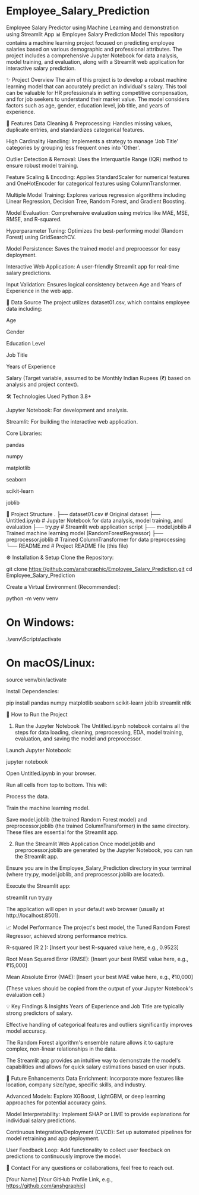 # Employee_Salary_Prediction
Employee Salary Predictor using Machine Learning and demonstration using Streamlit App
📊 Employee Salary Prediction Model
This repository contains a machine learning project focused on predicting employee salaries based on various demographic and professional attributes. The project includes a comprehensive Jupyter Notebook for data analysis, model training, and evaluation, along with a Streamlit web application for interactive salary prediction.

✨ Project Overview
The aim of this project is to develop a robust machine learning model that can accurately predict an individual's salary. This tool can be valuable for HR professionals in setting competitive compensation, and for job seekers to understand their market value. The model considers factors such as age, gender, education level, job title, and years of experience.

🚀 Features
Data Cleaning & Preprocessing: Handles missing values, duplicate entries, and standardizes categorical features.

High Cardinality Handling: Implements a strategy to manage 'Job Title' categories by grouping less frequent ones into 'Other'.

Outlier Detection & Removal: Uses the Interquartile Range (IQR) method to ensure robust model training.

Feature Scaling & Encoding: Applies StandardScaler for numerical features and OneHotEncoder for categorical features using ColumnTransformer.

Multiple Model Training: Explores various regression algorithms including Linear Regression, Decision Tree, Random Forest, and Gradient Boosting.

Model Evaluation: Comprehensive evaluation using metrics like MAE, MSE, RMSE, and R-squared.

Hyperparameter Tuning: Optimizes the best-performing model (Random Forest) using GridSearchCV.

Model Persistence: Saves the trained model and preprocessor for easy deployment.

Interactive Web Application: A user-friendly Streamlit app for real-time salary predictions.

Input Validation: Ensures logical consistency between Age and Years of Experience in the web app.

💾 Data Source
The project utilizes dataset01.csv, which contains employee data including:

Age

Gender

Education Level

Job Title

Years of Experience

Salary (Target variable, assumed to be Monthly Indian Rupees (₹) based on analysis and project context).

🛠️ Technologies Used
Python 3.8+

Jupyter Notebook: For development and analysis.

Streamlit: For building the interactive web application.

Core Libraries:

pandas

numpy

matplotlib

seaborn

scikit-learn

joblib

📂 Project Structure
.
├── dataset01.csv             # Original dataset
├── Untitled.ipynb            # Jupyter Notebook for data analysis, model training, and evaluation
├── try.py                    # Streamlit web application script
├── model.joblib              # Trained machine learning model (RandomForestRegressor)
├── preprocessor.joblib       # Trained ColumnTransformer for data preprocessing
└── README.md                 # Project README file (this file)

⚙️ Installation & Setup
Clone the Repository:

git clone https://github.com/anshgraphic/Employee_Salary_Prediction.git
cd Employee_Salary_Prediction

Create a Virtual Environment (Recommended):

python -m venv venv
# On Windows:
.\venv\Scripts\activate
# On macOS/Linux:
source venv/bin/activate

Install Dependencies:

pip install pandas numpy matplotlib seaborn scikit-learn joblib streamlit nltk

🚀 How to Run the Project
1. Run the Jupyter Notebook
The Untitled.ipynb notebook contains all the steps for data loading, cleaning, preprocessing, EDA, model training, evaluation, and saving the model and preprocessor.

Launch Jupyter Notebook:

jupyter notebook

Open Untitled.ipynb in your browser.

Run all cells from top to bottom. This will:

Process the data.

Train the machine learning model.

Save model.joblib (the trained Random Forest model) and preprocessor.joblib (the trained ColumnTransformer) in the same directory. These files are essential for the Streamlit app.

2. Run the Streamlit Web Application
Once model.joblib and preprocessor.joblib are generated by the Jupyter Notebook, you can run the Streamlit app.

Ensure you are in the Employee_Salary_Prediction directory in your terminal (where try.py, model.joblib, and preprocessor.joblib are located).

Execute the Streamlit app:

streamlit run try.py

The application will open in your default web browser (usually at http://localhost:8501).

📈 Model Performance
The project's best model, the Tuned Random Forest Regressor, achieved strong performance metrics.

R-squared (R 
2
 ): [Insert your best R-squared value here, e.g., 0.9523]

Root Mean Squared Error (RMSE): [Insert your best RMSE value here, e.g., ₹15,000]

Mean Absolute Error (MAE): [Insert your best MAE value here, e.g., ₹10,000]

(These values should be copied from the output of your Jupyter Notebook's evaluation cell.)

💡 Key Findings & Insights
Years of Experience and Job Title are typically strong predictors of salary.

Effective handling of categorical features and outliers significantly improves model accuracy.

The Random Forest algorithm's ensemble nature allows it to capture complex, non-linear relationships in the data.

The Streamlit app provides an intuitive way to demonstrate the model's capabilities and allows for quick salary estimations based on user inputs.

🔮 Future Enhancements
Data Enrichment: Incorporate more features like location, company size/type, specific skills, and industry.

Advanced Models: Explore XGBoost, LightGBM, or deep learning approaches for potential accuracy gains.

Model Interpretability: Implement SHAP or LIME to provide explanations for individual salary predictions.

Continuous Integration/Deployment (CI/CD): Set up automated pipelines for model retraining and app deployment.

User Feedback Loop: Add functionality to collect user feedback on predictions to continuously improve the model.

📧 Contact
For any questions or collaborations, feel free to reach out.

[Your Name]
[Your GitHub Profile Link, e.g., https://github.com/anshgraphic]
